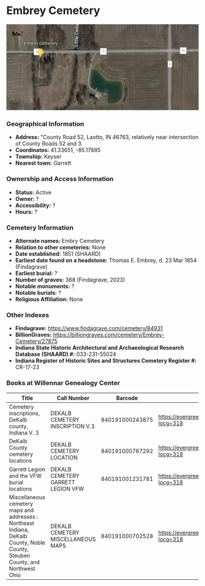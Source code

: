# Embrey Cemetery

![Embrey Cemetery on Google Earth](https://github.com/FyoAtEPL/DeKalbCemeteries/blob/main/images/mapImages/EmbreyEarth.png "Embrey Cemetery on Google Earth")

### Geographical Information
- **Address:** "County Road 52, Laotto, IN 46763, relatively near intersection of County Roads 52 and 3
- **Coordinates:** 41.33651, -85.17885
- **Township:** Keyser
- **Nearest town:** Garrett

### Ownership and Access Information
- **Status:** Active
- **Owner:** ?
- **Accessibility:** ?
- **Hours:** ?

### Cemetery Information
- **Alternate names:** Embry Cemetery
- **Relation to other cemeteries:** None
- **Date established:** 1851 (SHAARD)
- **Earliest date found on a headstone:** Thomas E. Embrey, d. 23 Mar 1854 (Findagrave)
- **Earliest burial:** ?
- **Number of graves:**  368 (Findagrave, 2023)
- **Notable monuments:** ?
- **Notable burials:** ?
- **Religious Affiliation:** None

### Other Indexes
- **Findagrave:** https://www.findagrave.com/cemetery/84931
- **BillionGraves:** https://billiongraves.com/cemetery/Embrey-Cemetery/27875
- **Indiana State Historic Architectural and Archaeological Research Database (SHAARD) #:** 033-231-55024
- **Indiana Register of Historic Sites and Structures Cemetery Register #:** CR-17-23


### Books at Willennar Genealogy Center
| Title | Call Number | Barcode | Evergreen Record |
| ------------ | ------------ | ------------ | ------------ |
| Cemetery inscriptions, DeKalb county, Indiana V. 3 | DEKALB CEMETERY INSCRIPTION V.3 | 840191000243875 | https://evergreen.lib.in.us/eg/opac/record/20691514?locg=318 |
| DeKalb County cemetery locations | DEKALB CEMETERY LOCATION | 840191000767292 | https://evergreen.lib.in.us/eg/opac/record/20670319?locg=318 |
| Garrett Legion and the VFW burial locations | DEKALB CEMETERY GARRETT LEGION VFW | 840191001231781 | https://evergreen.lib.in.us/eg/opac/record/20670193?locg=318 |
| Miscellaneous cemetery maps and addresses : Northeast Indiana, DeKalb County, Noble County, Steuben County, and Northwest Ohio | DEKALB CEMETERY MISCELLANEOUS MAPS | 840191000702528 | https://evergreen.lib.in.us/eg/opac/record/20673421?locg=318 |
